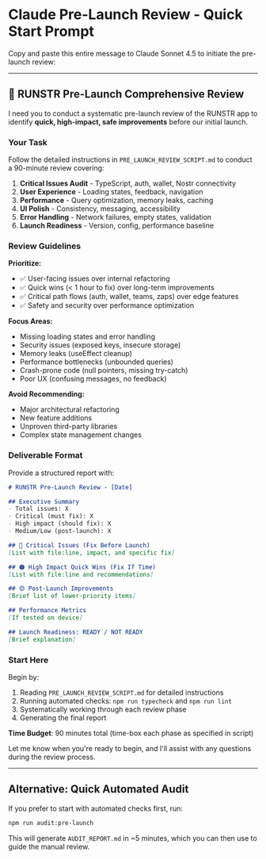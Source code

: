 # Claude Pre-Launch Review - Quick Start Prompt

Copy and paste this entire message to Claude Sonnet 4.5 to initiate the pre-launch review:

---

## 🚀 RUNSTR Pre-Launch Comprehensive Review

I need you to conduct a systematic pre-launch review of the RUNSTR app to identify **quick, high-impact, safe improvements** before our initial launch.

### Your Task

Follow the detailed instructions in `PRE_LAUNCH_REVIEW_SCRIPT.md` to conduct a 90-minute review covering:

1. **Critical Issues Audit** - TypeScript, auth, wallet, Nostr connectivity
2. **User Experience** - Loading states, feedback, navigation
3. **Performance** - Query optimization, memory leaks, caching
4. **UI Polish** - Consistency, messaging, accessibility
5. **Error Handling** - Network failures, empty states, validation
6. **Launch Readiness** - Version, config, performance baseline

### Review Guidelines

**Prioritize:**
- ✅ User-facing issues over internal refactoring
- ✅ Quick wins (< 1 hour to fix) over long-term improvements
- ✅ Critical path flows (auth, wallet, teams, zaps) over edge features
- ✅ Safety and security over performance optimization

**Focus Areas:**
- Missing loading states and error handling
- Security issues (exposed keys, insecure storage)
- Memory leaks (useEffect cleanup)
- Performance bottlenecks (unbounded queries)
- Crash-prone code (null pointers, missing try-catch)
- Poor UX (confusing messages, no feedback)

**Avoid Recommending:**
- Major architectural refactoring
- New feature additions
- Unproven third-party libraries
- Complex state management changes

### Deliverable Format

Provide a structured report with:

```markdown
# RUNSTR Pre-Launch Review - [Date]

## Executive Summary
- Total issues: X
- Critical (must fix): X
- High impact (should fix): X
- Medium/Low (post-launch): X

## 🔴 Critical Issues (Fix Before Launch)
[List with file:line, impact, and specific fix]

## 🟠 High Impact Quick Wins (Fix If Time)
[List with file:line and recommendations]

## 🟡 Post-Launch Improvements
[Brief list of lower-priority items]

## Performance Metrics
[If tested on device]

## Launch Readiness: READY / NOT READY
[Brief explanation]
```

### Start Here

Begin by:
1. Reading `PRE_LAUNCH_REVIEW_SCRIPT.md` for detailed instructions
2. Running automated checks: `npm run typecheck` and `npm run lint`
3. Systematically working through each review phase
4. Generating the final report

**Time Budget**: 90 minutes total (time-box each phase as specified in script)

Let me know when you're ready to begin, and I'll assist with any questions during the review process.

---

## Alternative: Quick Automated Audit

If you prefer to start with automated checks first, run:
```bash
npm run audit:pre-launch
```

This will generate `AUDIT_REPORT.md` in ~5 minutes, which you can then use to guide the manual review.
